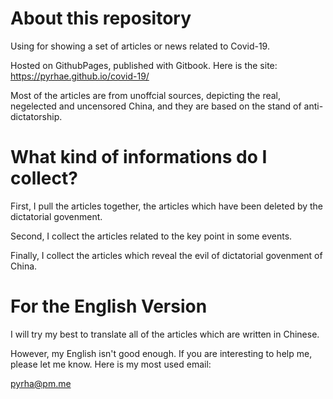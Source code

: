 # About this repository
Using for showing a set of articles or news related to Covid-19.

Hosted on GithubPages, published with Gitbook. Here is the site: https://pyrhae.github.io/covid-19/

Most of the articles are from unoffcial sources, depicting the real, negelected and uncensored China, and they are based on the stand of anti-dictatorship.

# What kind of informations do I collect?
First, I pull the articles together, the articles which have been deleted by the dictatorial govenment.

Second, I collect the articles related to the key point in some events.

Finally, I collect the articles which reveal the evil of dictatorial govenment of China.

# For the English Version
I will try my best to translate all of the articles which are written in Chinese.

However, my English isn't good enough. If you are interesting to help me, please let me know. Here is my most used email:

pyrha@pm.me
